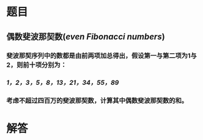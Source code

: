 # 题目
## 偶数斐波那契数(*even Fibonacci numbers*)
### 斐波那契序列中的数都是由前两项加总得出，假设第一与第二项为1与2，则前十项分别为：
### *1，2，3，5，8，13，21，34，55，89*
### 考虑不超过四百万的斐波那契数，计算其中偶数斐波那契数的和。

# 解答
